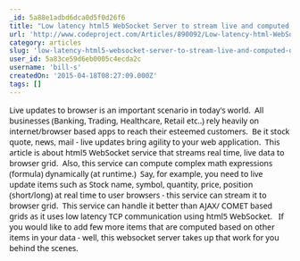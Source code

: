 ```yaml
---
_id: 5a88e1adbd6dca0d5f0d26f6
title: "Low latency html5 WebSocket Server to stream live and computed data to web browser grid"
url: 'http://www.codeproject.com/Articles/890092/Low-latency-html-WebSocket-Server-to-stream-live-a'
category: articles
slug: 'low-latency-html5-websocket-server-to-stream-live-and-computed-data-to-web-browser-grid'
user_id: 5a83ce59d6eb0005c4ecda2c
username: 'bill-s'
createdOn: '2015-04-18T08:27:09.000Z'
tags: []
---
```


<span style="font: 14px/normal 'Segoe UI', Arial, sans-serif;color: #111111;text-indent: 0px;letter-spacing: normal;float: none;background-color: #ffffff">Live updates to browser is an important scenario in today's world.  All businesses (Banking, Trading, Healthcare, Retail etc..) rely heavily on internet/browser based apps to reach their esteemed customers.  Be it stock quote, news, mail - live updates bring agility to your web application.  This article is about html5 WebSocket service that streams real time, live data to browser grid.  Also, this service can compute complex math expressions (formula) dynamically (at runtime.)  Say, for example, you need to live update items such as Stock name, symbol, quantity, price, position (short/long) at real time to user browsers - this service can stream it to browser grid.  This service can handle it better than AJAX/ COMET based grids as it uses low latency TCP communication using html5 WebSocket.   If you would like to add few more items that are computed based on other items in your data - well, this websocket server takes up that work for you behind the scenes.</span>
